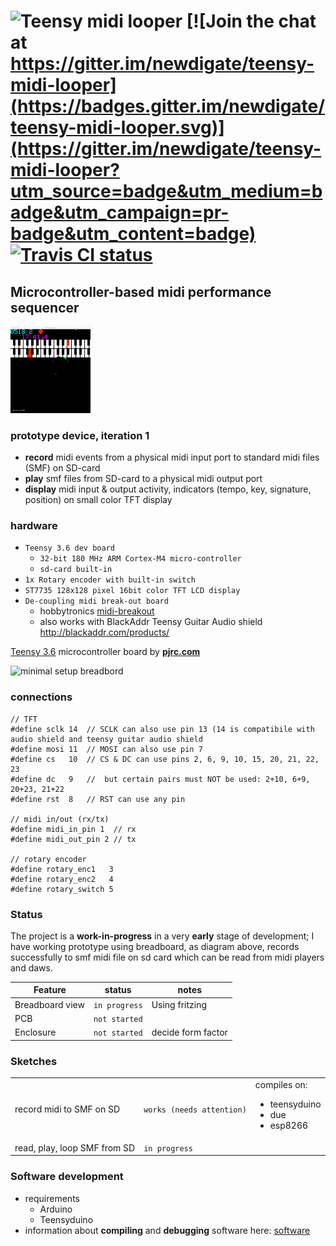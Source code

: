# ![Teensy midi looper](https://raw.githubusercontent.com/newdigate/teensy-midi-looper/master/logo.svg?sanitize=true "Teensy midi looper") [![Join the chat at https://gitter.im/newdigate/teensy-midi-looper](https://badges.gitter.im/newdigate/teensy-midi-looper.svg)](https://gitter.im/newdigate/teensy-midi-looper?utm_source=badge&utm_medium=badge&utm_campaign=pr-badge&utm_content=badge) [![Travis CI status](https://travis-ci.org/newdigate/teensy-midi-looper.svg?branch=master)](https://travis-ci.org/newdigate/teensy-midi-looper)

## Microcontroller-based midi performance sequencer

<img src="Software/docs/images/teensy-midi-looper-emulation2.gif" width="128px"/>

### prototype device, iteration 1
* **record** midi events from a physical midi input port to standard midi files (SMF) on SD-card
* **play** smf files from SD-card to a physical midi output port
* **display** midi input & output activity, indicators (tempo, key, signature, position) on small color TFT display 
### hardware 
* ```Teensy 3.6 dev board```
  * ```32-bit 180 MHz ARM Cortex-M4 micro-controller```
  * ```sd-card built-in```
* ```1x Rotary encoder with built-in switch```
* ```ST7735 128x128 pixel 16bit color TFT LCD display```
* ```De-coupling midi break-out board```
  * hobbytronics [midi-breakout](http://www.hobbytronics.co.uk/midi-breakout "midi-breakout")
  * also works with BlackAddr Teensy Guitar Audio shield http://blackaddr.com/products/

[Teensy 3.6](https://www.pjrc.com/store/teensy36.html "Teensy 3.6") microcontroller board by **[pjrc.com](https://www.pjrc.com "pjrc.com")**  

<img src="https://raw.githubusercontent.com/newdigate/teensy-midi-looper/master/Hardware/png/Breadboard.layout.png" width="500px" title="minimal setup breadbord"/>

### connections
```
// TFT
#define sclk 14  // SCLK can also use pin 13 (14 is compatibile with audio shield and teensy guitar audio shield
#define mosi 11  // MOSI can also use pin 7
#define cs   10  // CS & DC can use pins 2, 6, 9, 10, 15, 20, 21, 22, 23
#define dc   9   //  but certain pairs must NOT be used: 2+10, 6+9, 20+23, 21+22
#define rst  8   // RST can use any pin

// midi in/out (rx/tx)
#define midi_in_pin 1  // rx  
#define midi_out_pin 2 // tx

// rotary encoder
#define rotary_enc1   3   
#define rotary_enc2   4   
#define rotary_switch 5   
```


### Status
The project is a **work-in-progress** in a very **early** stage of development; I have working prototype using breadboard, as diagram above, records successfully to smf midi file on sd card which can be read from midi players and daws.

| Feature       | status | notes         |
| ------------- |-------------| -------------|
| Breadboard view | ```in progress``` | Using fritzing |
| PCB | ```not started```| |
| Enclosure | ```not started```| decide form factor | 

### Sketches
|        |  |          |
| ------------- |-------------| -------------|
| record midi to SMF on SD | ```works (needs attention)``` | compiles on:<ul><li>teensyduino</li><li>due</li><li>esp8266</li></ul> |
| read, play, loop SMF from SD | ```in progress``` |  |

### Software development
 * requirements
   * Arduino
   * Teensyduino
 * information about **compiling** and **debugging** software here: [software](Software)
